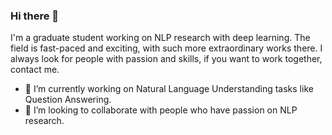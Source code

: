 ### Hi there 👋

<!--
**notoookay/notoookay** is a ✨ _special_ ✨ repository because its `README.md` (this file) appears on your GitHub profile.

Here are some ideas to get you started:

- 🔭 I’m currently working on ...
- 🌱 I’m currently learning ...
- 👯 I’m looking to collaborate on ...
- 🤔 I’m looking for help with ...
- 💬 Ask me about ...
- 📫 How to reach me: ...
- 😄 Pronouns: ...
- ⚡ Fun fact: ...
-->

I'm a graduate student working on NLP research with deep learning. The field is fast-paced and exciting, with such more extraordinary works there.
I always look for people with passion and skills, if you want to work together, contact me.
- 🔭 I’m currently working on Natural Language Understanding tasks like Question Answering.
- 👯 I’m looking to collaborate with people who have passion on NLP research.
